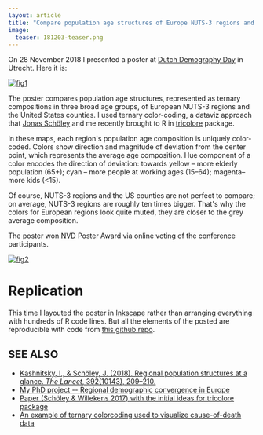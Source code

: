 ```yaml
---
layout: article
title: "Compare population age structures of Europe NUTS-3 regions and the US counties using ternary color-coding"
image:
  teaser: 181203-teaser.png
---
```


On 28 November 2018 I presented a poster at [Dutch Demography Day][nvd] in Utrecht. Here it is:

[![fig1][f1]][f1]  

The poster compares population age structures, represented as ternary compositions in three broad age groups, of European NUTS-3 regions and the United States counties. I used ternary color-coding, a dataviz approach that [Jonas Schöley][js] and me recently brought to R in [tricolore][tric] package. 

In these maps, each region's population age composition is uniquely color-coded. Colors show direction and magnitude of deviation from the center point, which represents the average age composition. Hue component of a color encodes the direction of deviation: towards yellow – more elderly population (65+); cyan – more people at working ages (15–64); magenta–more kids (<15).

Of course, NUTS-3 regions and the US counties are not perfect to compare; on average, NUTS-3 regions are roughly ten times bigger. That's why the colors for European regions look quite muted, they are closer to the grey average composition.


The poster won [NVD][nvd] Poster Award via online voting of the conference participants.

[![fig2][f2]][f2] 


# Replication

This time I layouted the poster in [Inkscape][ink] rather than arranging everything with hundreds of R code lines. But all the elements of the posted are reproducible with code from [this github repo][repo].


## SEE ALSO
 - [Kashnitsky, I., & Schöley, J. (2018). Regional population structures at a glance. _The Lancet_, 392(10143), 209–210.][tl]
 - [My PhD project -- Regional demographic convergence in Europe][proj]
 - [Paper (Schöley & Willekens 2017) with the initial ideas for tricolore package][demres17]
 - [An example of ternary colorcoding used to visualize cause-of-death data][dr18]



[nvd]: http://www.nvdemografie.nl/en/activities/dutch-demography-day/dutch-demography-day-2018
[js]: https://twitter.com/jschoeley
[tric]: https://cran.r-project.org/web/packages/tricolore/index.html
[ink]: https://inkscape.org
[repo]: https://github.com/ikashnitsky/compare-pop-eu-us

[tl]: https://doi.org/10.1186/s41118-017-0018-2
[proj]: https://osf.io/d4hjx/
[demres17]: https://doi.org/10.4054/DemRes.2017.36.21
[dr18]: https://github.com/ikashnitsky/demres-2018-geofacet




[f1]: https://ikashnitsky.github.io/images/181203/compare-poster.png
[f2]: https://ikashnitsky.github.io/images/181203/poster-award.png